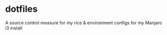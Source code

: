 # dotfiles
A source control measure for my rice &amp; environment configs for my Manjaro i3 install
